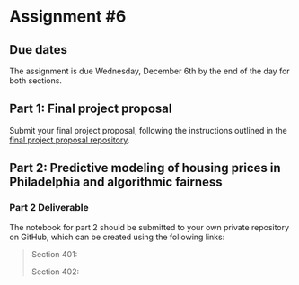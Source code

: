 # Assignment #6

## Due dates

The assignment is due Wednesday, December 6th by the end of the day for both sections.

## Part 1: Final project proposal

Submit your final project proposal, following the instructions outlined
in the [final project proposal repository](https://github.com/MUSA-550-Fall-2023/final-project-proposal).

## Part 2: Predictive modeling of housing prices in Philadelphia and algorithmic fairness

### Part 2 Deliverable

The notebook for part 2 should be submitted to your own private repository on GitHub, 
which can be created using the following links:

> Section 401:
>
> Section 402:


